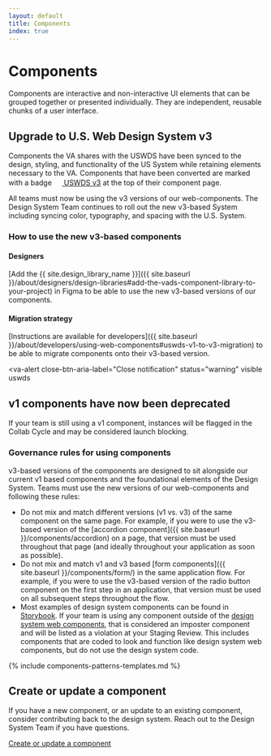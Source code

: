 ```yaml
---
layout: default
title: Components
index: true
---
```


# Components

<div class="va-introtext" markdown="1">
  Components are interactive and non-interactive UI elements that can be grouped together or presented individually. They are independent, reusable chunks of a user interface.
</div>

## Upgrade to U.S. Web Design System v3

Components the VA shares with the USWDS have been synced to the design, styling, and functionality of the US System while retaining elements necessary to the VA. Components that have been converted are marked with a badge <a class="site-component-badge-link site-component-badge-link--uswds" href="{{ site.uswds_link }}"><img src="{{ site.baseurl }}/assets/img/uswds-logo.svg" class="site-component-badge-link__img" width="16px" height="16px" /> USWDS v3</a> at the top of their component page.

All teams must now be using the v3 versions of our web-components. The Design System Team continues to roll out the new v3-based System including syncing color, typography, and spacing with the U.S. System.

### How to use the new v3-based components

#### Designers

[Add the {{ site.design_library_name }}]({{ site.baseurl }}/about/designers/design-libraries#add-the-vads-component-library-to-your-project) in Figma to be able to use the new v3-based versions of our components.

#### Migration strategy

[Instructions are available for developers]({{ site.baseurl }}/about/developers/using-web-components#uswds-v1-to-v3-migration) to be able to migrate components onto their v3-based version.

<va-alert
  close-btn-aria-label="Close notification"
  status="warning"
  visible
  uswds
>
  <h2 slot="headline">
    v1 components have now been deprecated
  </h2>
  <div>
    <p className="vads-u-margin-y--0">
      If your team is still using a v1 component, instances will be flagged in the Collab Cycle and may be considered launch blocking.
    </p>
  </div>
</va-alert>

### Governance rules for using components

v3-based versions of the components are designed to sit alongside our current v1 based components and the foundational elements of the Design System. Teams must use the new versions of our web-components and following these rules:

* Do not mix and match different versions (v1 vs. v3) of the same component on the same page. For example, if you were to use the v3-based version of the [accordion component]({{ site.baseurl }}/components/accordion) on a page, that version must be used throughout that page (and ideally throughout your application as soon as possible).
* Do not mix and match v1 and v3 based [form components]({{ site.baseurl }}/components/form/) in the same application flow. For example, if you were to use the v3-based version of the radio button component on the first step in an application, that version must be used on all subsequent steps throughout the flow.
* Most examples of design system components can be found in [Storybook](https://design.va.gov/storybook). If your team is using any component outside of the [design system web components](https://github.com/department-of-veterans-affairs/component-library), that is considered an imposter component and will be listed as a violation at your Staging Review. This includes components that are coded to look and function like design system web components, but do not use the design system code.

{% include components-patterns-templates.md %}

## Create or update a component

If you have a new component, or an update to an existing component, consider contributing back to the design system. Reach out to the Design System Team if you have questions.

<a class="vads-c-action-link--blue" href="{{ site.baseurl }}/about/contributing-to-the-design-system">Create or update a component</a>

